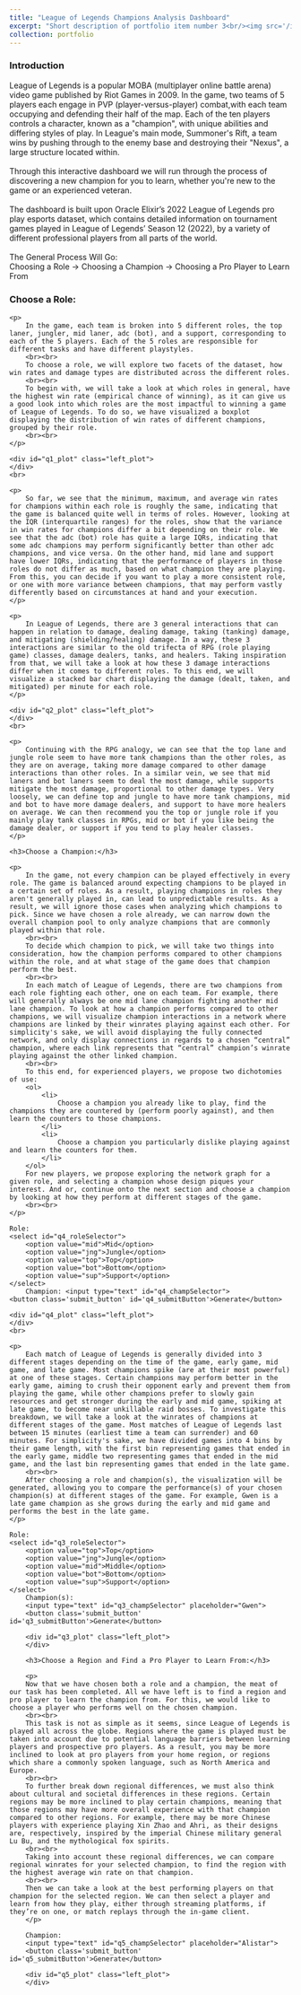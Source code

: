```yaml
---
title: "League of Legends Champions Analysis Dashboard"
excerpt: "Short description of portfolio item number 3<br/><img src='/images/500x300.png'>"
collection: portfolio
---
```


<script type="text/javascript" src="../../../../scripts/app.js"></script>  
<script src="https://d3js.org/d3.v7.min.js"></script>
<script src="https://d3js.org/topojson.v1.min.js"></script>
<script src="https://d3js.org/d3-selection-multi.v1.min.js"></script>
<script src="https://cdnjs.cloudflare.com/ajax/libs/d3-legend/2.25.6/d3-legend.min.js"></script>
<script src="//code.jquery.com/jquery.js"></script>

<meta http-equiv="Permissions-Policy" content="interest-cohort=()">

<style>

.submit_button {
    <!-- display: inline-block; -->
    width: 100%;
    padding: 0.25em;
    margin-bottom: 0.5em;
    color: #494e52;
    background-color: #fff;
    border: 1px solid #ccc;
    border-radius: 4px;
    box-shadow: 0 1px 1px rgba(0,0,0,0.125);
}

div.tooltip{
    position: absolute;
    text-align: left;
    width: "fit-content";
    height: "fit-content";
    padding: 5px;
    background: white;
    pointer-events: none;
    }

</style>

<h3>Introduction</h3>
<p>
    League of Legends is a popular MOBA (multiplayer online battle arena) video game published by Riot Games in 2009. In the game, two teams of 5 players each engage in PVP (player-versus-player) combat,with each team occupying and defending their half of the map. Each of the ten players controls a character, known as a "champion", with unique abilities and differing styles of play. In League's main mode, Summoner's Rift, a team wins by pushing through to the enemy base and destroying their "Nexus", a large structure located within.
    <br><br>
    Through this interactive dashboard we will run through the process of discovering a new champion for you to learn, whether you're new to the game or an experienced veteran. 
    <br><br>
    The dashboard is built upon Oracle Elixir’s 2022 League of Legends pro play esports dataset, which contains detailed information on tournament games played in League of Legends’ Season 12 (2022), by a variety of different professional players from all parts of the world.
    <br><br>
    The General Process Will Go:
    <br>
    Choosing a Role -> Choosing a Champion -> Choosing a Pro Player to Learn From
</p>

<div id="q1">
    <h3>Choose a Role:</h3>

    <p>
        In the game, each team is broken into 5 different roles, the top laner, jungler, mid laner, adc (bot), and a support, corresponding to each of the 5 players. Each of the 5 roles are responsible for different tasks and have different playstyles. 
        <br><br>
        To choose a role, we will explore two facets of the dataset, how win rates and damage types are distributed across the different roles.
        <br><br>
        To begin with, we will take a look at which roles in general, have the highest win rate (empirical chance of winning), as it can give us a good look into which roles are the most impactful to winning a game of League of Legends. To do so, we have visualized a boxplot displaying the distribution of win rates of different champions, grouped by their role.
        <br><br>
    </p>
    
    <div id="q1_plot" class="left_plot">
    </div>
    <br>

    <p>
        So far, we see that the minimum, maximum, and average win rates for champions within each role is roughly the same, indicating that the game is balanced quite well in terms of roles. However, looking at the IQR (interquartile ranges) for the roles, show that the variance in win rates for champions differ a bit depending on their role. We see that the adc (bot) role has quite a large IQRs, indicating that some adc champions may perform significantly better than other adc champions, and vice versa. On the other hand, mid lane and support have lower IQRs, indicating that the performance of players in those roles do not differ as much, based on what champion they are playing. From this, you can decide if you want to play a more consistent role, or one with more variance between champions, that may perform vastly differently based on circumstances at hand and your execution.
    </p>

</div>

<div id="q2">

    <p>
        In League of Legends, there are 3 general interactions that can happen in relation to damage, dealing damage, taking (tanking) damage, and mitigating (shielding/healing) damage. In a way, these 3 interactions are similar to the old trifecta of RPG (role playing game) classes, damage dealers, tanks, and healers. Taking inspiration from that, we will take a look at how these 3 damage interactions differ when it comes to different roles. To this end, we will visualize a stacked bar chart displaying the damage (dealt, taken, and mitigated) per minute for each role.
    </p>

    <div id="q2_plot" class="left_plot">
    </div>
    <br>

    <p>
        Continuing with the RPG analogy, we can see that the top lane and jungle role seem to have more tank champions than the other roles, as they are on average, taking more damage compared to other damage interactions than other roles. In a similar vein, we see that mid laners and bot laners seem to deal the most damage, while supports mitigate the most damage, proportional to other damage types. Very loosely, we can define top and jungle to have more tank champions, mid and bot to have more damage dealers, and support to have more healers on average. We can then recommend you the top or jungle role if you mainly play tank classes in RPGs, mid or bot if you like being the damage dealer, or support if you tend to play healer classes. 
    </p>

</div>


<div id="q4">

    <h3>Choose a Champion:</h3>

    <p>
        In the game, not every champion can be played effectively in every role. The game is balanced around expecting champions to be played in a certain set of roles. As a result, playing champions in roles they aren't generally played in, can lead to unpredictable results. As a result, we will ignore those cases when analyzing which champions to pick. Since we have chosen a role already, we can narrow down the overall champion pool to only analyze champions that are commonly played within that role. 
        <br><br>
        To decide which champion to pick, we will take two things into consideration, how the champion performs compared to other champions within the role, and at what stage of the game does that champion perform the best. 
        <br><br>
        In each match of League of Legends, there are two champions from each role fighting each other, one on each team. For example, there will generally always be one mid lane champion fighting another mid lane champion. To look at how a champion performs compared to other champions, we will visualize champion interactions in a network where champions are linked by their winrates playing against each other. For simplicity's sake, we will avoid displaying the fully connected network, and only display connections in regards to a chosen “central” champion, where each link represents that “central” champion’s winrate playing against the other linked champion.
        <br><br>
        To this end, for experienced players, we propose two dichotomies of use:
        <ol>
            <li>
                Choose a champion you already like to play, find the champions they are countered by (perform poorly against), and then learn the counters to those champions.
            </li>
            <li>
                Choose a champion you particularly dislike playing against and learn the counters for them.
            </li>
        </ol>
        For new players, we propose exploring the network graph for a given role, and selecting a champion whose design piques your interest. And or, continue onto the next section and choose a champion by looking at how they perform at different stages of the game. 
        <br><br>
    </p>
    
    Role:
    <select id="q4_roleSelector">
        <option value="mid">Mid</option>
        <option value="jng">Jungle</option>
        <option value="top">Top</option>
        <option value="bot">Bottom</option>
        <option value="sup">Support</option>
    </select>
        Champion: <input type="text" id="q4_champSelector">
    <button class='submit_button' id='q4_submitButton'>Generate</button>

    <div id="q4_plot" class="left_plot">
    </div>
    <br>

</div>


<div id="q3">

    <p>
        Each match of League of Legends is generally divided into 3 different stages depending on the time of the game, early game, mid game, and late game. Most champions spike (are at their most powerful) at one of these stages. Certain champions may perform better in the early game, aiming to crush their opponent early and prevent them from playing the game, while other champions prefer to slowly gain resources and get stronger during the early and mid game, spiking at late game, to become near unkillable raid bosses. To investigate this breakdown, we will take a look at the winrates of champions at different stages of the game. Most matches of League of Legends last between 15 minutes (earliest time a team can surrender) and 60 minutes. For simplicity's sake, we have divided games into 4 bins by their game length, with the first bin representing games that ended in the early game, middle two representing games that ended in the mid game, and the last bin representing games that ended in the late game.
        <br><br>
        After choosing a role and champion(s), the visualization will be generated, allowing you to compare the performance(s) of your chosen champion(s) at different stages of the game. For example, Gwen is a late game champion as she grows during the early and mid game and performs the best in the late game.
    </p>

    Role:
    <select id="q3_roleSelector">
        <option value="top">Top</option>
        <option value="jng">Jungle</option>
        <option value="mid">Middle</option>
        <option value="bot">Bottom</option>
        <option value="sup">Support</option>
    </select>
        Champion(s): 
        <input type="text" id="q3_champSelector" placeholder="Gwen">
        <button class='submit_button' id='q3_submitButton'>Generate</button>

        <div id="q3_plot" class="left_plot">
        </div>

</div>


<div id="q5">

        <h3>Choose a Region and Find a Pro Player to Learn From:</h3>

        <p>
        Now that we have chosen both a role and a champion, the meat of our task has been completed. All we have left is to find a region and pro player to learn the champion from. For this, we would like to choose a player who performs well on the chosen champion. 
        <br><br>
        This task is not as simple as it seems, since League of Legends is played all across the globe. Regions where the game is played must be taken into account due to potential language barriers between learning players and prospective pro players. As a result, you may be more inclined to look at pro players from your home region, or regions which share a commonly spoken language, such as North America and Europe.
        <br><br>
        To further break down regional differences, we must also think about cultural and societal differences in these regions. Certain regions may be more inclined to play certain champions, meaning that those regions may have more overall experience with that champion compared to other regions. For example, there may be more Chinese players with experience playing Xin Zhao and Ahri, as their designs are, respectively, inspired by the imperial Chinese military general Lu Bu, and the mythological fox spirits.
        <br><br>
        Taking into account these regional differences, we can compare regional winrates for your selected champion, to find the region with the highest average win rate on that champion.
        <br><br>
        Then we can take a look at the best performing players on that champion for the selected region. We can then select a player and learn from how they play, either through streaming platforms, if they’re on one, or match replays through the in-game client.
        </p>

        Champion: 
        <input type="text" id="q5_champSelector" placeholder="Alistar">
        <button class='submit_button' id='q5_submitButton'>Generate</button>

        <div id="q5_plot" class="left_plot">
        </div>

</div>

<script>
    final_project()
</script>

